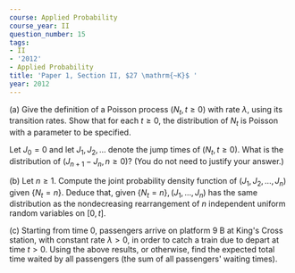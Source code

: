 ```yaml
---
course: Applied Probability
course_year: II
question_number: 15
tags:
- II
- '2012'
- Applied Probability
title: 'Paper 1, Section II, $27 \mathrm{~K}$ '
year: 2012
---
```




(a) Give the definition of a Poisson process $\left(N_{t}, t \geqslant 0\right)$ with rate $\lambda$, using its transition rates. Show that for each $t \geqslant 0$, the distribution of $N_{t}$ is Poisson with a parameter to be specified.

Let $J_{0}=0$ and let $J_{1}, J_{2}, \ldots$ denote the jump times of $\left(N_{t}, t \geqslant 0\right)$. What is the distribution of $\left(J_{n+1}-J_{n}, n \geqslant 0\right) ?$ (You do not need to justify your answer.)

(b) Let $n \geqslant 1$. Compute the joint probability density function of $\left(J_{1}, J_{2}, \ldots, J_{n}\right)$ given $\left\{N_{t}=n\right\}$. Deduce that, given $\left\{N_{t}=n\right\},\left(J_{1}, \ldots, J_{n}\right)$ has the same distribution as the nondecreasing rearrangement of $n$ independent uniform random variables on $[0, t]$.

(c) Starting from time 0, passengers arrive on platform $9 \mathrm{~B}$ at King's Cross station, with constant rate $\lambda>0$, in order to catch a train due to depart at time $t>0$. Using the above results, or otherwise, find the expected total time waited by all passengers (the sum of all passengers' waiting times).